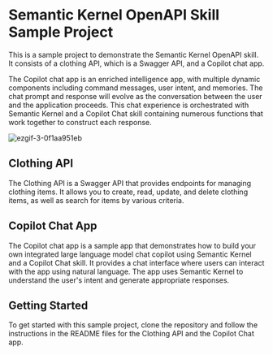 # Semantic Kernel OpenAPI Skill Sample Project

This is a sample project to demonstrate the Semantic Kernel OpenAPI skill. It consists of a clothing API, which is a Swagger API, and a Copilot chat app.

The Copilot chat app is an enriched intelligence app, with multiple dynamic components including command messages, user intent, and memories. The chat prompt and response will evolve as the conversation between the user and the application proceeds. This chat experience is orchestrated with Semantic Kernel and a Copilot Chat skill containing numerous functions that work together to construct each response.


![ezgif-3-0f1aa951eb](https://github.com/mbenachour/semantic-kernel-course/assets/2052704/7124da53-916f-4eb6-9ae5-fba1c54ac078)


## Clothing API

The Clothing API is a Swagger API that provides endpoints for managing clothing items. It allows you to create, read, update, and delete clothing items, as well as search for items by various criteria.

## Copilot Chat App

The Copilot chat app is a sample app that demonstrates how to build your own integrated large language model chat copilot using Semantic Kernel and a Copilot Chat skill. It provides a chat interface where users can interact with the app using natural language. The app uses Semantic Kernel to understand the user's intent and generate appropriate responses.

## Getting Started

To get started with this sample project, clone the repository and follow the instructions in the README files for the Clothing API and the Copilot Chat app.

